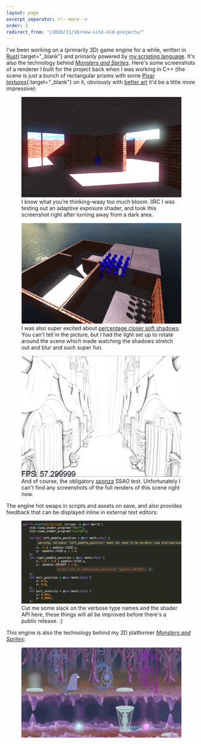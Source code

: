 ```yaml
---
layout: page
excerpt_separator: <!--more-->
order: 2
redirect_from: "/2016/11/10/new-site-old-projects/"
---
```


I've been working on a (primarily 3D) game engine for a while, written in [Rust](https://www.rust-lang.org){:target="_blank"} and primarily powered by [my scripting language](/projects/scripting-language). It's also the technology behind [_Monsters and Sprites_](/projects/monsters-and-sprites). Here's some screenshots of a renderer I built for the project back when I was working in C++ (the scene is just a  bunch of rectangular prisms with some [Pixar textures](https://community.renderman.pixar.com/article/114/library-pixar-one-twenty-eight.html){:target="_blank"} on it, obviously with [better art](/projects/misc) it'd be a little more impressive):

<figure>
	<img src="/assets/too-bright.png" />
	<figcaption>I know what you’re thinking–waay too much bloom. IIRC I was testing out an adaptive exposure shader, and took this screenshot right after turning away from a dark area.</figcaption>
</figure>

<!--more-->

<figure>
	<img src="/assets/shadows-soft.png" />
	<figcaption>I was also super excited about <a href="http://developer.download.nvidia.com/shaderlibrary/docs/shadow_PCSS.pdf" target="_blank">percentage closer soft shadows</a>. You can’t tell in the picture, but I had the light set up to rotate around the scene which made watching the shadows stretch out and blur and such super fun.</figcaption>
</figure>

<figure>
	<img src="/assets/obligatory-overdone-sponza-ssao.png" />
	<figcaption>And of course, the obligatory <a href="http://www.crytek.com/cryengine/cryengine3/downloads" target="_blank">sponza</a> SSAO test. Unfortunately I can't find any screenshots of the full renders of this scene right now.</figcaption>
</figure>

The engine hot swaps in scripts and assets on save, and also provides feedback that can be displayed inline in external text editors:

<figure>
	<img src="/assets/sublime-messages.png" />
	<figcaption>Cut me some slack on the verbose type names and the shader API here, these things will all be improved before there's a public release. :)</figcaption>
</figure>

This engine is also the technology behind my 2D platformer [_Monsters and Sprites_](/projects/monsters-and-sprites):
<a href="/projects/monsters-and-sprites">
	<figure>
		<img src="/assets/monsters-and-sprites-screenshot.jpg" />
	</figure>
</a>
